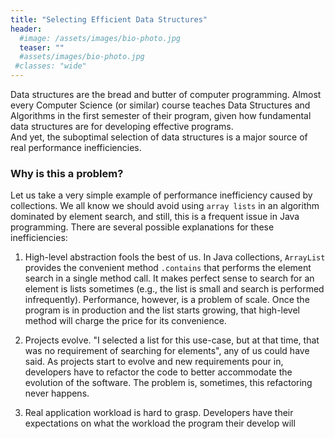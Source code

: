 ```yaml
---
title: "Selecting Efficient Data Structures"
header:
  #image: /assets/images/bio-photo.jpg
  teaser: ""
  #assets/images/bio-photo.jpg
 #classes: "wide"
---
```


Data structures are the bread and butter of computer programming. 
Almost every Computer Science (or similar) course teaches Data Structures and Algorithms in the first semester of their program, given how fundamental data structures are for developing effective programs.  
And yet, the suboptimal selection of data structures is a major source of real performance inefficiencies. 

### Why is this a problem?
Let us take a very simple example of performance inefficiency caused by collections. 
We all know we should avoid using `array lists` in an algorithm dominated by element search, and still, this is a frequent issue in Java programming.
There are several possible explanations for these inefficiencies:

1. High-level abstraction fools the best of us. In Java collections, `ArrayList` provides the convenient method `.contains` that performs the element search in a single method call. It makes perfect sense to search for an element is lists sometimes (e.g., the list is small and search is performed infrequently). Performance, however, is a problem of scale. Once the program is in production and the list starts growing, that high-level method will charge the price for its convenience. 
     
2. Projects evolve. "I selected a list for this use-case, but at that time, that was no requirement of searching for elements", any of us could have said. As projects start to evolve and new requirements pour in, developers have to refactor the code to better accommodate the evolution of the software. The problem is, sometimes, this refactoring never happens.    

3. Real application workload is hard to grasp. Developers have their expectations on what the workload the program their develop will 